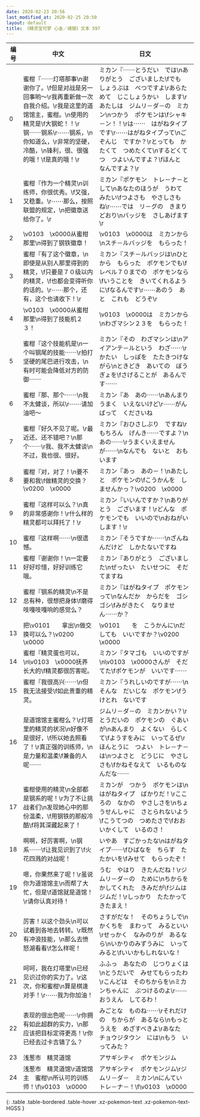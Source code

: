 ```yaml
---
date: 2020-02-23 20:56
last_modified_at: 2020-02-25 20:50
layout: default
title: 《精灵宝可梦 心金／魂银》文本 597
---
```

| 编号 | 中文 | 日文 |
| ---- | ---- | ---- |
| 0 | 蜜柑『⋯⋯灯塔那事\n谢谢你了。\f但是对战是另一回事哟～\r我再重新做一次自我介绍。\r我是这里的道馆馆主，蜜柑。\n使用的精灵是\f大钢蛇！！\r钢⋯⋯钢系\r⋯⋯钢系，\n你知道么，\r非常的坚硬，冷酷，\n锋利，很、很强的哦！\f是真的哦！\r | ミカン『⋯⋯とうだい　では\nありがとう　ございました\fでも　しょうぶは　べつですよ\rあらためて　じこしょうかい　します\rあたしは　ジムリ－ダ－の　ミカン\nつかう　ポケモンは\fシャキ－ン！！\rは⋯⋯　はがねタイプ　です\r⋯⋯はがねタイプって\nごぞんじ　ですか？\rとっても　かたくて　つめたくて\nするどくて　つ　つよいんですよ？\fほんと　なんですよ？\r |
| 1 | 蜜柑『作为一个精灵\n训练师，你很优秀。\f又强，又稳重。\r⋯⋯那么，按照联盟的规定，\n把徽章送给你了。\r | ミカン『ポケモン　トレ－ナ－として\nあなたのほうが　うわて　みたい\fつよさも　やさしさも　ね\r⋯⋯では　リ－グの　きまりどおり\nバッジを　さしあげます\r |
| 2 | \v0103　\x0000从蜜柑那里\n得到了钢铁徽章！ | \v0103　\x0000は　ミカンから\nスチ－ルバッジを　もらった！ |
| 3 | 蜜柑『有了这个徽章，\n即使是从别人那里得到的精灵，\f只要是７０级以内的精灵，\f也都会变得听你的话的。\r⋯⋯那个，还有，这个也请收下！\r | ミカン『スチ－ルバッジは\nひとから　もらった　ポケモンでも\fレベル７０までの　ポケモンなら\fいうことを　きいてくれるように\fなるんです\r⋯⋯あのう　あと　これも　どうぞ\r |
| 4 | \v0103　\x0000从蜜柑那里\n得到了技能机２３！ | \v0103　\x0000は　ミカンから\nわざマシン２３を　もらった！ |
| 5 | 蜜柑『这个技能机是\n一个叫钢尾的技能⋯⋯\r拍打坚硬的尾巴进行攻击，\n有时可能会降低对方的防御⋯⋯ | ミカン『その　わざマシンは\nアイアンテ－ルという　わざ⋯⋯\rかたい　しっぽを　たたきつけながら\nときどき　あいての　ぼうぎょを\fさげることが　あるんです⋯⋯ |
| 6 | 蜜柑『那、那个⋯⋯\n我不太健谈，所以\r⋯⋯请加油吧～ | ミカン『あ　あの⋯⋯\nあんまり　うまく　いえないけど\r⋯⋯がんばって　くださいね |
| 7 | 蜜柑『好久不见了呢。\r最近还、还不错吧？\n那个⋯⋯\r我、我不太健谈\n不过，我也很、很好。 | ミカン『おひさしぶり　ですね\rもちろん　げんき⋯⋯ですよ？\nあの⋯⋯\rうまくいえませんが⋯⋯\nなんでも　ないと　おもいます |
| 8 | 蜜柑『对，对了！\n要不要和我\f做精灵的交换？\v0200　\x0000 | ミカン『あっ　あの－！\nあたしと　ポケモンの\fこうかんを　しませんかっ？\v0200　\x0000 |
| 9 | 蜜柑『这样可以么？\n真的非常感谢你！\r什么样的精灵都可以拜托了！\r | ミカン『いいんですか？\nありがとう　ございます！\rどんな　ポケモンでも　いいので\nおねがいします！\r |
| 10 | 蜜柑『这样啊⋯⋯\n很遗憾。 | ミカン『そうですか⋯⋯\nざんねんだけど　しかたないですね |
| 11 | 蜜柑『谢谢你！\n一定要好好珍惜，好好训练它哦。 | ミカン『ありがとう　ございました\nぜったい　たいせつに　そだてますね |
| 12 | 蜜柑『钢系的精灵\n不是总有种，很想把身体\f磨得吱嘎吱嘎响的感觉么？ | ミカン『はがねタイプ　ポケモンって\nなんだか　からだを　ゴシゴシ\fみがきたく　なりません⋯⋯か？ |
| 13 | 把\v0101　　拿出\n做交换可以么？\v0200　\x0000 | \v0101　　を　こうかんに\nだしても　いいですか？\v0200　\x0000 |
| 14 | 蜜柑『精灵蛋也可以，\n\v0103　\x0000抚养长大的\f精灵都很厉害呢。 | ミカン『タマゴも　いいのですが\n\v0103　\x0000さんが　そだてた\fポケモンが　いいです⋯⋯ |
| 15 | 蜜柑『我很高兴⋯⋯\n但我无法接受\f如此贵重的精灵。 | ミカン『うれしいのですが⋯⋯\nそんな　だいじな　ポケモン\fうけとれ　ないです |
| 16 | 是道馆馆主蜜柑么？\r灯塔里的精灵的状况\n好像不是很好，\f所以她去照看了！\r真正强的训练师，\n是力量和温柔\f兼备的人呢⋯⋯ | ジムリ－ダ－の　ミカンかい？\rとうだいの　ポケモンの　ぐあいが\nあんまり　よくない　らしくて\fようすをみに　いってるぜ\rほんとうに　つよい　トレ－ナ－は\nつよさと　どうじに　やさしさも\fかねそなえて　いるものなんだな⋯⋯ |
| 17 | 蜜柑使用的精灵\n全部都是钢系的呢！\r为了不让挑战者们\n发现她心中的那份温柔，\f用钢铁的那般冷酷\f将其深藏起来了！ | ミカンが　つかう　ポケモンは\nはがねタイプ　ばかりだ！\rこころの　なかの　やさしさを\nちょうせんしゃに　さとられないよう\fこうてつの　つめたさで\fおおいかくして　いるのさ！ |
| 18 | 啊啊，好厉害啊，\n钢系⋯⋯\f让我见识到了\f火花四溅的对战呢！ | いやあ　すごかったな\nはがねタイプ⋯⋯\fひばなを　ちらす　たたかいを\fみせて　もらったぞ！ |
| 19 | 嗯，你果然来了呢！\r虽说你为道馆馆主\n而帮了大忙，但是\f道馆就是道馆！\r请你认真对待！ | うむ　やはり　きたんだね！\rジムリ－ダ－の　ために\nちからを　かしてくれた　きみだが\fジムは　ジムだ！\rしっかり　たたかって　きたまえ！ |
| 20 | 厉害！以这个劲头\n可以试着到各地去转转。\r既然有冲浪技能，\n那么去愤怒湖看看\f怎么样呢！ | さすがだな！　そのちょうしで\nかくちを　まわって　みるといい\rせっかく　なみのりが　あるなら\nいかりのみずうみに　いってみると\fいいかもしれないな！ |
| 21 | 呵呵，我在灯塔里\n已经见识过你的实力了。\r这次，你和蜜柑\n算是棋逢对手！\r⋯⋯我为你加油！ | ふふっ　あなたの　じつりょくは\nとうだいで　みせてもらったわ\rこんどは　そのちからを\nミカンちゃんに　ぶつけるのよ\r⋯⋯おうえん　してるわ！ |
| 22 | 表现的很出色呢⋯⋯\r你拥有如此超群的实力，\n那应该把目标定得更高！\r你已经去过卡吉镇了么？ | みごとな　ものね⋯⋯\rそれだけの　ちからが　あるなら\nもっとうえを　めざすべきよ\rあなた　チョウジタウン　には\nもう　いってみた？ |
| 23 | 浅葱市　精灵道馆 | アサギシティ　ポケモンジム |
| 24 | 浅葱市　精灵道馆\r道馆馆主　蜜柑\n所认可的训练师！\f\v0103　\x0000 | アサギシティ　ポケモンジム\rジムリ－ダ－　ミカン\nにんてい　トレ－ナ－！\f\v0103　\x0000 |
{: .table .table-bordered .table-hover .xz-pokemon-text .xz-pokemon-text-HGSS }